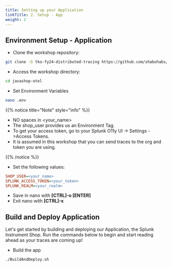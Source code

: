 ```yaml
---
title: Setting up your Application
linkTitle: 2. Setup - App
weight: 2
---
```


## Environment Setup - Application

* Clone the workshop repository:

``` bash
git clone -b tko-fy24-distributed-tracing https://github.com/shabuhabs/javashop-otel.git
```

* Access the workshop directory:

``` bash
cd javashop-otel
```

* Set Environment Variables

``` bash
nano .env
```

{{% notice title="Note" style="info" %}}

* NO spaces in <your_name>
* The shop_user provides us an Environment Tag.
* To get your access token, go to your Splunk O11y UI -> Settings ->Access Tokens.
* It is assumed in this workshop that you can send traces to the org and token you are using.

{{% /notice %}}

* Set the following values:

``` ini
SHOP_USER=<your_name>
SPLUNK_ACCESS_TOKEN=<your_token>
SPLUNK_REALM=<your_realm>
```

* Save in nano with **[CTRL]-o [ENTER]**
* Exit nano with **[CTRL]-x**

## Build and Deploy Application

Let's get started by building and deploying our Application, the Splunk Instrument Shop. Run the commands below to begin and start reading ahead as your traces are coming up!

* Build the app

``` bash
./BuildAndDeploy.sh
```
